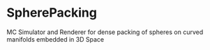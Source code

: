 # SpherePacking
MC Simulator and Renderer for dense packing of spheres on curved manifolds embedded in 3D Space

